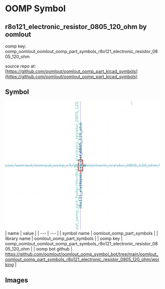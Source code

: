 # OOMP Symbol  
## r8o121_electronic_resistor_0805_120_ohm  by oomlout  
  
oomp key: oomp_oomlout_oomlout_oomp_part_symbols_r8o121_electronic_resistor_0805_120_ohm  
  
source repo at: [https://github.com/oomlout/oomlout_oomp_part_kicad_symbols](https://github.com/oomlout/oomlout_oomp_part_kicad_symbols)  
## Symbol  
  
[![working.png](working_600.png)](working.png)  
| name | value | 
| --- | --- | 
| symbol name | oomlout_oomp_part_symbols | 
| library name | oomlout_oomp_part_symbols | 
| oomp key | oomp_oomlout_oomlout_oomp_part_symbols_r8o121_electronic_resistor_0805_120_ohm | 
| oomp bot github | https://github.com/oomlout/oomlout_oomp_symbol_bot/tree/main/oomlout_oomlout_oomp_part_symbols_r8o121_electronic_resistor_0805_120_ohm/working | 
## Images  
